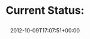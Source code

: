 ---
retweeted: false
source: <a href="http://itunes.apple.com/us/app/twitter/id409789998?mt=12" rel="nofollow">Twitter
  for Mac</a>
entities:
  hashtags: []
  symbols: []
  user_mentions: []
  urls:
  - url: http://t.co/sjcPSEtL
    expanded_url: http://code.metager.de/source/xref/openldap/configure#43
    display_url: code.metager.de/source/xref/op…
    indices:
    - '16'
    - '36'
display_text_range:
- '0'
- '36'
favorite_count: '0'
id_str: '255716216067461120'
truncated: false
retweet_count: '1'
id: '255716216067461120'
possibly_sensitive: false
created_at: Tue Oct 09 17:07:51 +0000 2012
favorited: false
full_text: 'Current Status:'
lang: en
quote_url: http://code.metager.de/source/xref/openldap/configure#43
tags:
- pesos/twitter
date: '2012-10-09T17:07:51+00:00'
src: https://twitter.com/bascht/status/255716216067461120
original_url: https://twitter.com/bascht/status/255716216067461120
type: twitter_tweet
text: 'Current Status:'
title: 'Current Status:

  '

---